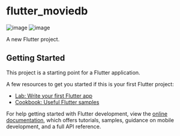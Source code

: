 # flutter_moviedb
![image](https://github.com/JafarMalikIbrahim/flutter_moviedb/assets/92065895/97369782-a4d2-4321-98b7-7848641179e1)
![image](https://github.com/JafarMalikIbrahim/flutter_moviedb/assets/92065895/46cf82a6-c5d6-47c4-960d-7be4a0161ce4)

A new Flutter project.

## Getting Started

This project is a starting point for a Flutter application.

A few resources to get you started if this is your first Flutter project:

- [Lab: Write your first Flutter app](https://docs.flutter.dev/get-started/codelab)
- [Cookbook: Useful Flutter samples](https://docs.flutter.dev/cookbook)

For help getting started with Flutter development, view the
[online documentation](https://docs.flutter.dev/), which offers tutorials,
samples, guidance on mobile development, and a full API reference.
